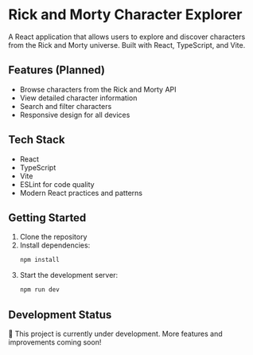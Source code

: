 # Rick and Morty Character Explorer

A React application that allows users to explore and discover characters from the Rick and Morty universe. Built with React, TypeScript, and Vite.

## Features (Planned)

- Browse characters from the Rick and Morty API
- View detailed character information
- Search and filter characters
- Responsive design for all devices

## Tech Stack

- React
- TypeScript
- Vite
- ESLint for code quality
- Modern React practices and patterns

## Getting Started

1. Clone the repository
2. Install dependencies:
   ```bash
   npm install
   ```
3. Start the development server:
   ```bash
   npm run dev
   ```

## Development Status

🚧 This project is currently under development. More features and improvements coming soon!
